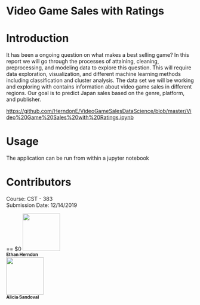 # Video Game Sales with Ratings

# Introduction
It has been a ongoing question on what makes a best selling game? In this report we will go through the 
processes of attaining, cleaning, preprocessing, and modeling data to explore this question. This will require 
data exploration, visualization, and different machine learning methods including classification and cluster analysis. 
The data set we will be working and exploring with contains information about video game sales in different regions. Our goal 
is to predict Japan sales based on the genre, platform, and publisher.

https://github.com/HerndonE/VideoGameSalesDataScience/blob/master/Video%20Game%20Sales%20with%20Ratings.ipynb

# Usage
The application can be run from within a jupyter notebook

# Contributors
Course: CST - 383    
Submission Date: 12/14/2019    

<th align="center"> == $0 <a href="https://github.com/HerndonE"><img src="hhttps://avatars2.githubusercontent.com/u/16469939?s=460&v=4" width="100px;" style="max-width:100%;"><br><sub><b>Ethan Herndon</b></sub></a><br></th>

<th align="center"><a href="https://github.com/alicias455"><img src="https://avatars0.githubusercontent.com/u/54601838?s=400&v=4" width="100px;" style="max-width:100%;"><br><sub><b>Alicia Sandoval</b></sub></a><br></th>

